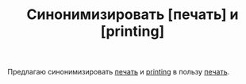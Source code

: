﻿---
title: "Синонимизировать [печать] и [printing]"
se.owner.user_id: 548252
se.owner.display_name: "Petə&#237;ŕd The Linux Wizard"
se.owner.link: "https://ru.meta.stackoverflow.com/users/548252/pet%c9%99%c3%ad%c5%95d-the-linux-wizard"
se.link: "https://ru.meta.stackoverflow.com/questions/12798/%d0%a1%d0%b8%d0%bd%d0%be%d0%bd%d0%b8%d0%bc%d0%b8%d0%b7%d0%b8%d1%80%d0%be%d0%b2%d0%b0%d1%82%d1%8c-%d0%bf%d0%b5%d1%87%d0%b0%d1%82%d1%8c-%d0%b8-printing"
se.question_id: 12798
se.post_type: question
---
<p>Предлагаю синонимизировать <a href="https://ru.stackoverflow.com/questions/tagged/%d0%bf%d0%b5%d1%87%d0%b0%d1%82%d1%8c" class="post-tag" title="показать вопросы с меткой [печать]" aria-label="показать вопросы с меткой [печать]" rel="tag" aria-labelledby="tag-печать-tooltip-container">печать</a> и <a href="https://ru.stackoverflow.com/questions/tagged/printing" class="post-tag" title="показать вопросы с меткой [printing]" aria-label="показать вопросы с меткой [printing]" rel="tag" aria-labelledby="tag-printing-tooltip-container">printing</a> в пользу <a href="https://ru.stackoverflow.com/questions/tagged/%d0%bf%d0%b5%d1%87%d0%b0%d1%82%d1%8c" class="post-tag" title="показать вопросы с меткой [печать]" aria-label="показать вопросы с меткой [печать]" rel="tag" aria-labelledby="tag-печать-tooltip-container">печать</a>.</p>
